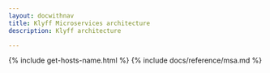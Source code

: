 ```yaml
---
layout: docwithnav
title: Klyff Microservices architecture
description: Klyff architecture

---
```


{% include get-hosts-name.html %}
{% include docs/reference/msa.md %}
